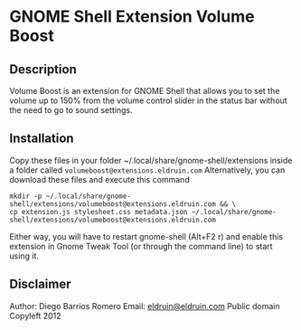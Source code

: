 # GNOME Shell Extension Volume Boost
## Description
Volume Boost is an extension for GNOME Shell that allows you to set
the volume up to 150% from the volume control slider in the status bar
without the need to go to sound settings.

## Installation
Copy these files in your folder ~/.local/share/gnome-shell/extensions
inside a folder called `volumeboost@extensions.eldruin.com`
Alternatively, you can download these files and execute this command

    mkdir -p ~/.local/share/gnome-shell/extensions/volumeboost@extensions.eldruin.com && \
    cp extension.js stylesheet.css metadata.json ~/.local/share/gnome-shell/extensions/volumeboost@extensions.eldruin.com

Either way, you will have to restart gnome-shell (Alt+F2 r) and enable
this extension in Gnome Tweak Tool (or through the command line) to
start using it.

## Disclaimer
Author: Diego Barrios Romero
Email: <eldruin@eldruin.com>
Public domain Copyleft 2012
